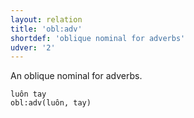```yaml
---
layout: relation
title: 'obl:adv'
shortdef: 'oblique nominal for adverbs'
udver: '2'
---
```


An oblique nominal for adverbs.

~~~ sdparse
luôn tay
obl:adv(luôn, tay)
~~~

<!-- Interlanguage links updated Po 6. listopadu 2023, 21:43:16 CET -->
